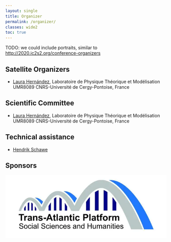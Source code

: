 ```yaml
---
layout: single
title: Organizer
permalink: /organizer/
classes: wide2
toc: true
---
```


TODO: we could include portraits, similar to <http://2020.ic2s2.org/conference-organizers>

## Satellite Organizers

* [Laura Hernández](mailto:Laura.Hernandez@u-cergy.fr), Laboratoire de Physique Théorique et Modélisation UMR8089 CNRS-Université de Cergy-Pontoise, France



## Scientific Committee

* [Laura Hernández](mailto:Laura.Hernandez@u-cergy.fr), Laboratoire de Physique Théorique et Modélisation UMR8089 CNRS-Université de Cergy-Pontoise, France



## Technical assistance

* [Hendrik Schawe](https://hendrik.schawe.me)


## Sponsors

[![TransAtlantic Platform Digging into Data Challenge](/img/tap.webp)](https://diggingintodata.org/awards/2016/news/winners-round-four-t-ap-digging-data-challenge)

